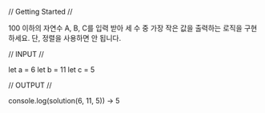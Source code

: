 // Getting Started //

100 이하의 자연수 A, B, C를 입력 받아 세 수 중 가장 작은 값을 출력하는 로직을 구현하세요. 단, 정렬을 사용하면 안 됩니다.

// INPUT //

let a = 6
let b = 11
let c = 5

// OUTPUT //

console.log(solution(6, 11, 5)) -> 5
